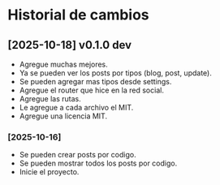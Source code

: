 # Historial de cambios

## [2025-10-18] v0.1.0 dev

- Agregue muchas mejores.
- Ya se pueden ver los posts por tipos (blog, post, update).
- Se pueden agregar mas tipos desde settings.
- Agregue el router que hice en la red social.
- Agregue las rutas.
- Le agregue a cada archivo el MIT.
- Agregue una licencia MIT.

### [2025-10-16]

- Se pueden crear posts por codigo.
- Se pueden mostrar todos los posts por codigo.
- Inicie el proyecto.